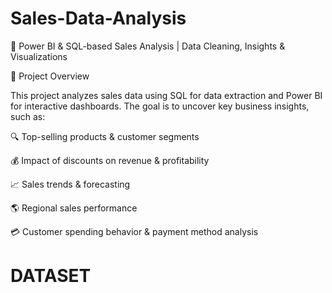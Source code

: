 # Sales-Data-Analysis

🚀 Power BI & SQL-based Sales Analysis | Data Cleaning, Insights & Visualizations

📌 Project Overview

This project analyzes sales data using SQL for data extraction and Power BI for interactive dashboards. The goal is to uncover key business insights, such as:

🔍 Top-selling products & customer segments

💰 Impact of discounts on revenue & profitability

📈 Sales trends & forecasting

🌎 Regional sales performance

💳 Customer spending behavior & payment method analysis

# DATASET

